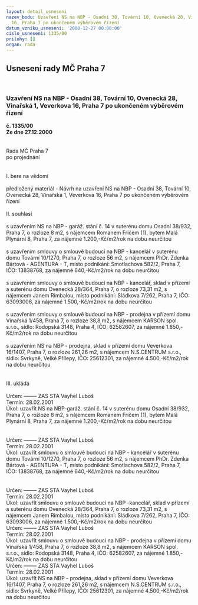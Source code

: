 ```yaml
---
layout: detail_usneseni
nazev_bodu: Uzavření NS na NBP - Osadní 38, Tovární 10, Ovenecká 28, Vinařská 1, Veverkova
  16, Praha 7 po ukončeném výběrovém řízení
datum_vzniku_usneseni: '2000-12-27 00:00:00'
cislo_usneseni: 1335/00
prilohy: []
organ: rada
---
```

<div id="ucUsn_pList" class="usn">
	<span><h2>Usnesení rady MČ Praha 7 </h2>
<br></span><div class="standBody">
<span><h3>Uzavření NS na NBP - Osadní 38, Tovární 10, Ovenecká 28, Vinařská 1, Veverkova 16, Praha 7 po ukončeném výběrovém řízení</h3></span><div class="center">
		<strong>č. 1335/00</strong><br>
	</div>
<div class="center">
		<strong>Ze dne 27.12.2000</strong><br><br>
	</div>
<br>Rada MČ Praha 7<br>po projednání<br><br><br>I.	bere na vědomí<br><br> předložený materiál - Návrh na uzavření NS na NBP - Osadní 38, Tovární 10, Ovenecká 28, Vinařská 1, Veverkova 16, Praha 7 po ukončeném výběrovém řízení<br><br>II.	souhlasí <br><br>s uzavřením NS na NBP - garáž. stání č. 14  v suterénu domu Osadní 38/932, Praha 7, o rozloze 8 m2, s nájemcem Romanem Fričem (1), bytem Malá Plynární 8, Praha 7, za nájemné 1.200,-Kč/m2/rok na dobu neurčitou<br><br>s uzavřením smlouvy o smlouvě budoucí na NBP - kancelář v suterénu domu Tovární 10/1270, Praha 7, o rozloze 56 m2, s nájemcem PhDr. Zdenka Bártová - AGENTURA - T, místo podnikání: Smotlachova 582/2, Praha 7, IČO: 13838768, za nájemné 640,-Kč/m2/rok  na dobu neurčitou<br><br>s uzavřením smlouvy o smlouvě budoucí na NBP - kancelář, sklad v přízemí a suterénu domu Ovenecká 28/364, Praha 7, o rozloze 73,31 m2, s nájemcem Janem Rimbalou, místo podnikání: Sládkova 7/262, Praha 7, IČO: 63093006, za nájemné 1.500,-Kč/m2/rok  na dobu neurčitou<br><br>s uzavřením smlouvy o smlouvě budoucí na NBP - prodejna v přízemí domu Vinařská 1/458, Praha 7, o rozloze 38,8 m2, s nájemcem KARSON spol. s.r.o., sídlo: Rodopská 3148, Praha 4, IČO: 62582607, za nájemné 1.850,-Kč/m2/rok  na dobu neurčitou<br><br>s uzavřením NS na NBP - prodejna, sklad  v přízemí domu Veverkova 16/1407, Praha 7, o rozloze 261,26 m2, s nájemcem N.S.CENTRUM s.r.o., sídlo: Svrkyně, Velké Přílepy, IČO: 25612301, za nájemné 4.500,-Kč/m2/rok  na dobu neurčitou<br><br><br>III.	ukládá <br><br> Určen:	–––––	ZAS STA Vayhel Luboš<br>Termín: 28.02.2001<br>Úkol:	uzavřít NS na NBP-garáž. stání č. 14  v suterénu domu Osadní 38/932, Praha 7, o rozloze 8 m2, s nájemcem Romanem Fričem (1), bytem Malá Plynární 8, Praha 7, za nájemné 1.200,-Kč/m2/rok na dobu neurčitou <br> <br><br> Určen:	–––––	ZAS STA Vayhel Luboš<br>Termín: 28.02.2001<br>Úkol:	uzavřít smlouvu o smlouvě budoucí na NBP - kancelář v suterénu domu Tovární 10/1270, Praha 7, o rozloze 56 m2, s nájemcem PhDr. Zdenka Bártová - AGENTURA - T, místo podnikání: Smotlachova 582/2, Praha 7, IČO: 13838768, za nájemné 640,-Kč/m2/rok  na dobu neurčitou<br> <br><br> Určen:	–––––	ZAS STA Vayhel Luboš<br>Termín: 28.02.2001<br>Úkol:	uzavřít smlouvu o smlouvě budoucí na NBP -kancelář, sklad v přízemí a suterénu domu Ovenecká 28/364, Praha 7, o rozloze 73,31 m2, s nájemcem Janem Rimbalou, místo podnikání: Sládkova 7/262, Praha 7, IČO: 63093006, za nájemné 1.500,-Kč/m2/rok  na dobu neurčitou<br>  Určen:	–––––	ZAS STA Vayhel Luboš<br>Termín: 28.02.2001<br>Úkol:	uzavřít smlouvu o smlouvě budoucí na NBP -  prodejna v přízemí domu Vinařská 1/458, Praha 7, o rozloze 38,8 m2, s nájemcem KARSON spol. s.r.o., sídlo: Rodopská 3148, Praha 4, IČO: 62582607, za nájemné 1.850,-Kč/m2/rok  na dobu neurčitou <br>  Určen:	–––––	ZAS STA Vayhel Luboš<br>Termín: 28.02.2001<br>Úkol:	uzavřít NS na NBP -  prodejna, sklad  v přízemí domu Veverkova 16/1407, Praha 7, o rozloze 261,26 m2, s nájemcem N.S.CENTRUM s.r.o., sídlo: Svrkyně, Velké Přílepy, IČO: 25612301, za nájemné 4.500,-Kč/m2/rok  na dobu neurčitou<br>  <br><br>
</div>
</div>